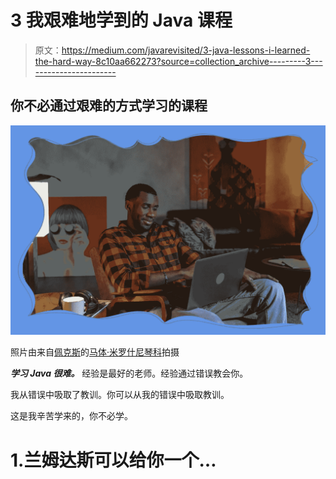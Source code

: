 # 3 我艰难地学到的 Java 课程

> 原文：<https://medium.com/javarevisited/3-java-lessons-i-learned-the-hard-way-8c10aa662273?source=collection_archive---------3----------------------->

## 你不必通过艰难的方式学习的课程

![](img/0a21de6da2dc16d789eb2c01ce8fc220.png)

照片由来自[佩克斯](https://www.pexels.com/photo/man-in-red-and-blue-plaid-button-up-shirt-using-silver-macbook-5702300/?utm_content=attributionCopyText&utm_medium=referral&utm_source=pexels)的[马体·米罗什尼琴科](https://www.pexels.com/@tima-miroshnichenko?utm_content=attributionCopyText&utm_medium=referral&utm_source=pexels)拍摄

***学习 Java 很难。*** 经验是最好的老师。经验通过错误教会你。

我从错误中吸取了教训。你可以从我的错误中吸取教训。

这是我辛苦学来的，你不必学。

# 1.兰姆达斯可以给你一个…